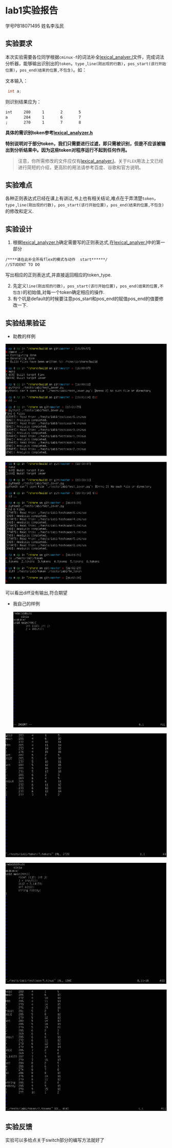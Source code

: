 # lab1实验报告
学号PB18071495 姓名李泓民
## 实验要求

本次实验需要各位同学根据`cminux-f`的词法补全[lexical_analyer.l](../../src/lexer/lexical_analyzer.l)文件，完成词法分析器，能够输出识别出的`token`，`type` ,`line(刚出现的行数)`，`pos_start(该行开始位置)`，`pos_end(结束的位置,不包含)`。如：

文本输入：

```c
 int a;
```

则识别结果应为：

```shell
int     280     1       2       5
a       284     1       6       7
;       270     1       7       8
```

**具体的需识别token参考[lexical_analyzer.h](../../include/lexical_analyzer.h)**

**特别说明对于部分token，我们只需要进行过滤，即只需被识别，但是不应该被输出到分析结果中。因为这些token对程序运行不起到任何作用。**

> 注意，你所需修改的文件应仅有[lexical_analyer.l](../../src/lexer/lexical_analyzer.l)。关于`FLEX`用法上文已经进行简短的介绍，更高阶的用法请参考百度、谷歌和官方说明。

## 实验难点

各种正则表达式已经在课上有讲过,书上也有相关结论,难点在于弄清楚`token`，`type` ,`line(刚出现的行数)`，`pos_start(该行开始位置)`，`pos_end(结束的位置,不包含)`的修改和定义.

## 实验设计

1. 根据[lexical_analyzer.h](../../include/lexical_analyzer.h)确定需要写的正则表达式,在[lexical_analyer.l](../../src/lexer/lexical_analyzer.l)中的第一部分

```
/****请在此补全所有flex的模式与动作  start******/
//STUDENT TO DO
```

写出相应的正则表达式,并直接返回相应的token_type.

2. 先定义`line(刚出现的行数)`，`pos_start(该行开始位置)`，`pos_end(结束的位置,不包含)`的初始值,对每一个token确定相应的操作.
3. 有个坑是default的时候要注意pos_start和pos_end的赋值pos_end的值要修改一下.

## 实验结果验证
- 助教的样例


![](figs/results1.png)

![](figs/results2.png)

可以看出diff没有输出,符合期望

- 我自己的样例

  ![](figs/testcase7minus.png)

![](figs/testcase7.png)

![](figs/testcase8minus.png)

![](figs/testcase8.png)

## 实验反馈

实验可以多给点关于switch部分的编写方法就好了